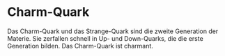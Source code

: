 # Charm-Quark

Das Charm-Quark und das Strange-Quark sind die zweite Generation der Materie.
Sie zerfallen schnell in Up- und Down-Quarks, die die erste Generation bilden.
Das Charm-Quark ist charmant.
